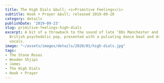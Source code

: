 ```yaml
---
title: The High Dials &bull; <i>Primitive Feelings</i>
subtitle: Hook + Prayer &bull; released 2019-09-20
category: details
publishDate: '2019-09-23'
slug: primitive-feelings-high-dials
excerpt: A bit of a throwback to the sound of late ‘80s Manchester and subsequent
  British psychedelic pop, presented with a pulsating dance beat and dreamy multilayered
  vocals.
image: "~/assets/images/details/2020/01/high-dials.jpg"
tags:
- The Stone Roses
- Wooden Shjips
- James
- The High Dials
- Hook + Prayer
---
```


